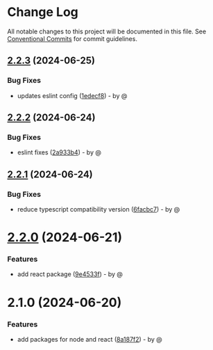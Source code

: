# Change Log

All notable changes to this project will be documented in this file.
See [Conventional Commits](https://conventionalcommits.org) for commit guidelines.

## [2.2.3](https://github.com/RodrigoAngeloValentini/eslint-essentials/compare/@eslint-essentials/eslint-config-react-ts@2.2.2...@eslint-essentials/eslint-config-react-ts@2.2.3) (2024-06-25)

### Bug Fixes

* updates eslint config ([1edecf8](https://github.com/RodrigoAngeloValentini/eslint-essentials/commit/1edecf84717b3c61b3d7dd0bd529dd4ab6d135c9)) - by @

## [2.2.2](https://github.com/RodrigoAngeloValentini/eslint-essentials/compare/@eslint-essentials/eslint-config-react-ts@2.2.1...@eslint-essentials/eslint-config-react-ts@2.2.2) (2024-06-24)

### Bug Fixes

* eslint fixes ([2a933b4](https://github.com/RodrigoAngeloValentini/eslint-essentials/commit/2a933b4341bba7d844b24a25363eb34fe8296f57)) - by @

## [2.2.1](https://github.com/RodrigoAngeloValentini/eslint-essentials/compare/@eslint-essentials/eslint-config-react-ts@2.2.0...@eslint-essentials/eslint-config-react-ts@2.2.1) (2024-06-24)

### Bug Fixes

* reduce typescript compatibility version ([6facbc7](https://github.com/RodrigoAngeloValentini/eslint-essentials/commit/6facbc76b053ad982f5d662a41c14dff8f7b8fff)) - by @

# [2.2.0](https://github.com/RodrigoAngeloValentini/eslint-essentials/compare/@eslint-essentials/eslint-config-react-ts@2.1.0...@eslint-essentials/eslint-config-react-ts@2.2.0) (2024-06-21)

### Features

* add react package ([9e4533f](https://github.com/RodrigoAngeloValentini/eslint-essentials/commit/9e4533f91b21271aabf7a4a57893ba094b194064)) - by @

# 2.1.0 (2024-06-20)

### Features

* add packages for node and react ([8a187f2](https://github.com/RodrigoAngeloValentini/eslint-essentials/commit/8a187f2ec5cb8888011bc655f6ff4839a2b173a8)) - by @

